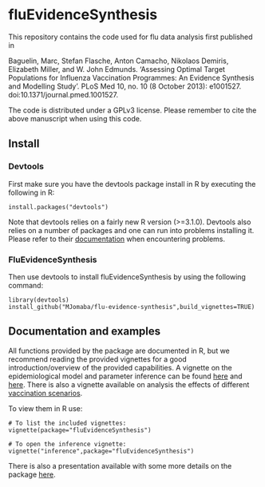 # fluEvidenceSynthesis

This repository contains the code used for flu data analysis first published in

Baguelin, Marc, Stefan Flasche, Anton Camacho, Nikolaos Demiris, Elizabeth Miller, and W. John Edmunds. ‘Assessing Optimal Target Populations for Influenza Vaccination Programmes: An Evidence Synthesis and Modelling Study’. PLoS Med 10, no. 10 (8 October 2013): e1001527. doi:10.1371/journal.pmed.1001527.

The code is distributed under a GPLv3 license. Please remember to cite the above manuscript when using this code.

## Install

### Devtools

First make sure you have the devtools package install in R by executing the following in R:

```{r}
install.packages("devtools")
```

Note that devtools relies on a fairly new R version (>=3.1.0). Devtools also relies on a number of packages and one can run into problems installing it. Please refer to their [documentation](https://github.com/hadley/devtools) when encountering problems.

### FluEvidenceSynthesis

Then use devtools to install fluEvidenceSynthesis by using the following command:

```{r}
library(devtools)
install_github("MJomaba/flu-evidence-synthesis",build_vignettes=TRUE)
```

## Documentation and examples

All functions provided by the package are documented in R, but we recommend reading the provided vignettes for a good introduction/overview of the provided capabilities. A vignette on the epidemiological model  and parameter inference can be found [here](http://blackedder.github.io/flu-evidence-synthesis/modelling.html) and [here](http://blackedder.github.io/flu-evidence-synthesis/inference.html). There is also a vignette available on analysis the effects of different [vaccination scenarios](http://blackedder.github.io/flu-evidence-synthesis/vaccination.html).

To view them in R use:

```{r}
# To list the included vignettes:
vignette(package="fluEvidenceSynthesis")

# To open the inference vignette:
vignette("inference",package="fluEvidenceSynthesis")
```

There is also a presentation available with some more details on the package [here](http://blackedder.github.io/flu-evidence-synthesis/RCoursePackage.html).

